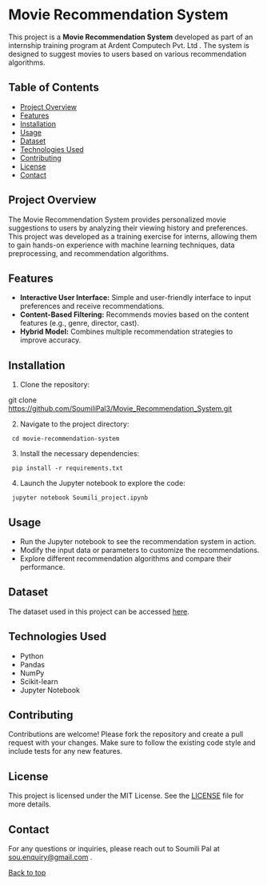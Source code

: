 # Movie Recommendation System

This project is a **Movie Recommendation System** developed as part of an internship training program at Ardent Computech Pvt. Ltd . The system is designed to suggest movies to users based on various recommendation algorithms.

## Table of Contents
- [Project Overview](#project-overview)
- [Features](#features)
- [Installation](#installation)
- [Usage](#usage)
- [Dataset](#dataset)
- [Technologies Used](#technologies-used)
- [Contributing](#contributing)
- [License](#license)
- [Contact](#contact)

## Project Overview

The Movie Recommendation System provides personalized movie suggestions to users by analyzing their viewing history and preferences. This project was developed as a training exercise for interns, allowing them to gain hands-on experience with machine learning techniques, data preprocessing, and recommendation algorithms.

## Features

- **Interactive User Interface:** Simple and user-friendly interface to input preferences and receive recommendations.
- **Content-Based Filtering:** Recommends movies based on the content features (e.g., genre, director, cast).
- **Hybrid Model:** Combines multiple recommendation strategies to improve accuracy.


## Installation

  1. Clone the repository:
   
   git clone https://github.com/SoumiliPal3/Movie_Recommendation_System.git

   2. Navigate to the project directory:
   
     cd movie-recommendation-system

   3. Install the necessary dependencies:
   
     pip install -r requirements.txt
   
   4. Launch the Jupyter notebook to explore the code:
  
     jupyter notebook Soumili_project.ipynb

## Usage
- Run the Jupyter notebook to see the recommendation system in action.
- Modify the input data or parameters to customize the recommendations.
- Explore different recommendation algorithms and compare their performance.

## Dataset
The dataset used in this project can be accessed [here](https://www.kaggle.com/datasets/meastanmay/imdb-dataset?select=tmdb_5000_movies.csv).


## Technologies Used
- Python
- Pandas
- NumPy
- Scikit-learn
- Jupyter Notebook

## Contributing
Contributions are welcome! Please fork the repository and create a pull request with your changes. 
Make sure to follow the existing code style and include tests for any new features.

## License
This project is licensed under the MIT License. See the [LICENSE](https://github.com/SoumiliPal3/Movie_Recommendation_System/blob/main/LICENSE) file for more details.

## Contact
For any questions or inquiries, please reach out to Soumili Pal at [sou.enquiry@gmail.com](#sou.enquiry@gmail.com) .

<a href="#top">Back to top</a>
